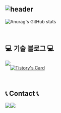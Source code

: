 <div align="left">
  
![header](https://capsule-render.vercel.app/api?type=waving&color=timeGradient&text=Welcome%20to%20inseong's%20GitHub%20&animation=twinkling&fontSize=35&fontAlignY=40&fontAlign=70&height=250)
---
  
![Anurag's GitHub stats](https://github-readme-stats.vercel.app/api?username=inseongei&show_icons=true&theme=transparent)
 
<br>

## 💻 기술 블로그 💻
<div style="display:flex; flex-direction:row;">
    <a href="https://easyhomputer.tistory.com">
        <img src="https://img.shields.io/badge/Tistory-000000?style=for-the-badge&logo=Tistory&logoColor=white"> 
    </a>
  
[![Tistory's Card](https://github-readme-tistory-card.vercel.app/api?name=inseongcoding&theme=default)](https://inseongcoding.tistory.com/)
</div><br>

 
## 📞 Contact 📞
<div style="display:flex; flex-direction:row;">
    <a href="https://www.instagram.com/ins62o/">
        <img src="https://img.shields.io/badge/Instagram-E4405F?style=for-the-badge&logo=Instagram&logoColor=bluedot"> 
    </a>
    <a href="twin2688@naver.com">
        <img src="https://img.shields.io/badge/NAVER-EA4335?style=for-the-badge&logo=NAVER&logoColor=white"> 
    </a>
</div><br>
    



